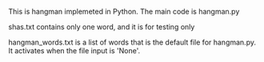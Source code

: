 This is hangman implemeted in Python. The main code is hangman.py


shas.txt contains only one word, and it is for testing only


hangman_words.txt is a list of words that is the default file for hangman.py. It activates when the file input is 'None'.
